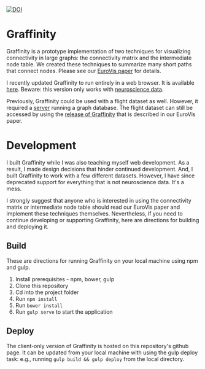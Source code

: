 [![DOI](https://zenodo.org/badge/55440347.svg)](https://zenodo.org/badge/latestdoi/55440347)

# Graffinity

Graffinity is a prototype implementation of two techniques for visualizing connectivity in large graphs: the connectivity matrix and the intermediate node table. We created these techniques to summarize many short paths that connect nodes. Please see our [EuroVis paper](http://vdl.sci.utah.edu/publications/2017_eurovis_graffinity) for details. 

I recently updated Graffinity to run entirely in a web browser. It is available [here](http://vdl.sci.utah.edu/graffinity). Beware: this version only works with [neuroscience data](http://connectomes.utah.edu/export/files.html#neuron-connectivity-network).

Previously, Graffinity could be used with a flight dataset as well. However, it required a [server](https://github.com/visdesignlab/graffinity_server) running a graph database. The flight dataset can still be accessed by using the [release of Graffinity](https://github.com/visdesignlab/graffinity/releases/v0) that is described in our EuroVis paper.

# Development

I built Graffinity while I was also teaching myself web development. As a result, I made design decisions that hinder continued development. And, I built Graffinity to work with a few different datasets. However, I have since deprecated support for everything that is not neuroscience data. It's a mess. 

I strongly suggest that anyone who is interested in using the connectivity matrix or intermediate node table should read our EuroVis paper and implement these techniques themselves. Nevertheless, if you need to continue developing or supporting Graffinity, here are directions for building and deploying it.

## Build

These are directions for running Graffinity on your local machine using npm and gulp.

1. Install prerequisites - npm, bower, gulp
1. Clone this repository
1. Cd into the project folder
1. Run `npm install`
1. Run `bower install`
1. Run `gulp serve` to start the application

## Deploy

The client-only version of Graffinity is hosted on this repository's github page. It can be updated from your local machine with using the gulp deploy task: e.g., running `gulp build && gulp deploy` from the local directory.
